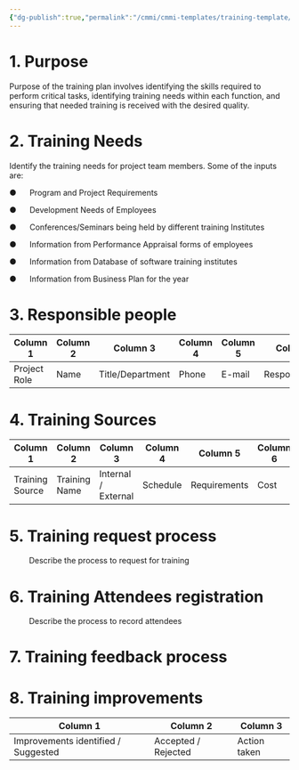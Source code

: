 ```yaml
---
{"dg-publish":true,"permalink":"/cmmi/cmmi-templates/training-template/","dgShowBacklinks":true,"dgShowToc":true,"noteIcon":""}
---
```



# 1. Purpose

Purpose of the training plan involves identifying the skills required to perform critical tasks, identifying training needs within each function, and ensuring that needed training is received with the desired quality.

# 2. Training Needs

Identify the training needs for project team members. Some of the inputs are:

●      Program and Project Requirements

●      Development Needs of Employees

●      Conferences/Seminars being held by different training Institutes

●      Information from Performance Appraisal forms of employees

●      Information from Database of software training institutes

●      Information from Business Plan for the year  

# 3. Responsible people


| Column 1     | Column 2 | Column 3         | Column 4 | Column 5 | Column 6         |
|--------------|----------|------------------|----------|----------|------------------|
| Project Role | Name     | Title/Department | Phone    | E-mail   | Responsibilities |



# 4. Training Sources

| Column 1        | Column 2      | Column 3            | Column 4 | Column 5     | Column 6 |
|-----------------|---------------|---------------------|----------|--------------|----------|
| Training Source | Training Name | Internal / External | Schedule | Requirements | Cost     |


# 5. Training request process

         Describe the process to request for training

# 6. Training Attendees registration

         Describe the process to record attendees

# 7. Training feedback process

  

# 8. Training improvements

| Column 1                            | Column 2            | Column 3     |
|-------------------------------------|---------------------|--------------|
| Improvements identified / Suggested | Accepted / Rejected | Action taken |
